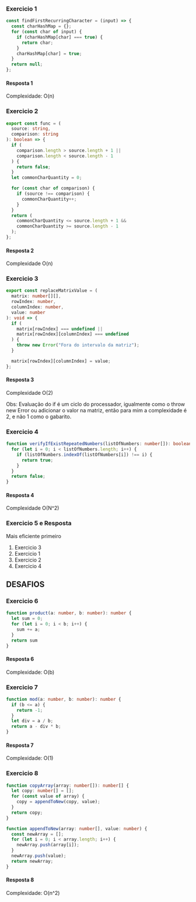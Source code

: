 ### Exercicio 1 

```typescript
const findFirstRecurringCharacter = (input) => {
  const charHashMap = {};
  for (const char of input) {
    if (charHashMap[char] === true) {
      return char;
    }
    charHashMap[char] = true;
  }
  return null;
}; 
```

#### Resposta 1

Complexidade: O(n)


### Exercicio 2

```typescript 
export const func = (
  source: string,
  comparison: string
): boolean => {
  if (
    comparison.length > source.length + 1 ||
    comparison.length < source.length - 1
  ) {
    return false;
  }
  let commonCharQuantity = 0;

  for (const char of comparison) {
    if (source !== comparison) {
      commonCharQuantity++;
    }
  }
  return (
    commonCharQuantity <= source.length + 1 &&
    commonCharQuantity >= source.length - 1
  );
};
```

#### Resposta 2
Complexidade O(n)


### Exercicio 3 

```typescript 
export const replaceMatrixValue = (
  matrix: number[][],
  rowIndex: number,
  columnIndex: number,
  value: number
): void => {
  if (
    matrix[rowIndex] === undefined ||
    matrix[rowIndex][columnIndex] === undefined
  ) {
    throw new Error("Fora do intervalo da matriz");
  }

  matrix[rowIndex][columnIndex] = value;
};
```

#### Resposta 3
Complexidade O(2)

Obs: Evaluação do if é um ciclo do processador, igualmente como o throw new Error ou adicionar o valor na matriz, então para mim
a complexidade é 2, e não 1 como o gabarito. 

### Exercicio 4

```typescript 
function verifyIfExistRepeatedNumbers(listOfNumbers: number[]): boolean {
  for (let i = 0; i < listOfNumbers.length; i++) {
    if (listOfNumbers.indexOf(listOfNumbers[i]) !== i) {
      return true;
    }
  }
  return false;
}
```

#### Resposta 4 

Complexidade O(N^2)

### Exercicio 5 e Resposta

Mais eficiente primeiro

1) Exercicio 3
2) Exercicio 1
3) Exercicio 2
4) Exercicio 4


## DESAFIOS

### Exercicio 6

```typescript 
function product(a: number, b: number): number {
  let sum = 0;
  for (let i = 0; i < b; i++) {
    sum += a;
  }
  return sum
}
```

#### Resposta 6

Complexidade: O(b)

### Exercicio 7 

```typescript 
function mod(a: number, b: number): number {
  if (b <= a) {
    return -1;
  }
  let div = a / b;
  return a - div * b;
}
```

#### Resposta 7

Complexidade: O(1)


### Exercicio 8

```typescript 
function copyArray(array: number[]): number[] {
  let copy: number[] = [];
  for (const value of array) {
    copy = appendToNew(copy, value);
  }
  return copy;
}

function appendToNew(array: number[], value: number) {
  const newArray = [];
  for (let i = 0; i < array.length; i++) {
    newArray.push(array[i]);
  }
  newArray.push(value);
  return newArray;
}
```

#### Resposta 8 

Complexidade: O(n^2) 
